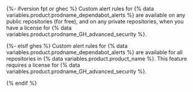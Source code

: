 {%- ifversion fpt or ghec %}
Custom alert rules for {% data variables.product.prodname_dependabot_alerts %} are available on any public repositories (for free), and on any private repositories, when you have a license for {% data variables.product.prodname_GH_advanced_security %}.

{%- elsif ghes %}
Custom alert rules for {% data variables.product.prodname_dependabot_alerts %} are available for all repositories in {% data variables.product.product_name %}. This feature requires a license for {% data variables.product.prodname_GH_advanced_security %}.

{% endif %}